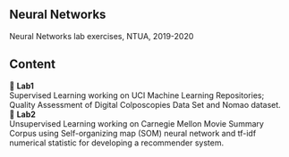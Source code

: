 ## Neural Networks 
Neural Networks lab exercises, NTUA, 2019-2020

## Content
:rocket: **Lab1**   
Supervised Learning working on UCI Machine Learning Repositories; Quality Assessment of Digital Colposcopies Data Set and Nomao dataset.   
:rocket: **Lab2**   
Unsupervised Learning working on Carnegie Mellon Movie Summary Corpus using Self-organizing map (SOM) neural network and tf-idf numerical statistic for developing a recommender system.
